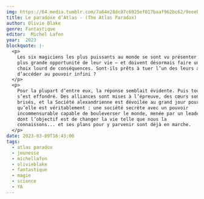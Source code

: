 ```yaml
---
img: https://64.media.tumblr.com/7a64e28dc87c6925ef017baaf962bc62/9eeeb3e0eb807afa-38/s640x960/4f0bc44f0cbccc42a1359b2cf400f1dfcbbbe0da.jpg
title: Le paradoxe d’Atlas - (The Atlas Paradox)
author: Olivie Blake
genre: Fantastique
editor:  Michel Lafon
year:  2023
blockquote: |-
  <p>
    Les six magiciens les plus puissants au monde se sont vu présenter la
    plus grande opportunité de leur vie – et doivent désormais faire un
    choix lourd de conséquences. Sont-ils prêts à tuer l’un des leurs afin
    d’accéder au pouvoir infini ?
  </p>
  <p>
    Pour la plupart d’entre eux, la réponse semblait évidente. Puis tout
    s’est effondré. Des alliances sont mises à l’épreuve, des cœurs sont
    brisés, et la Société alexandrienne est dévoilée au grand jour pour ce
    qu’elle est véritablement : une société secrète avec un pouvoir
    incommensurable capable de bouleverser le monde, menée par un leader
    dont l’objectif est de changer la vie telle que nous la
    connaissons... et ses plans pour y parvenir sont déjà en marche.
  </p>
date: 2023-03-09T16:43:00
tags:
  - atlas paradox
  - jeunesse
  - michellafon
  - olivieblake
  - fantastique
  - magie
  - science
  - YA
---
```


